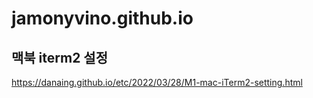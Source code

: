 # jamonyvino.github.io
## 맥북 iterm2 설정
https://danaing.github.io/etc/2022/03/28/M1-mac-iTerm2-setting.html

